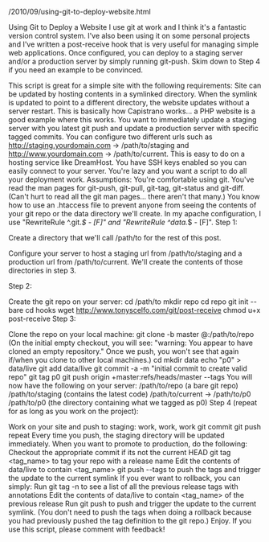 /2010/09/using-git-to-deploy-website.html

Using Git to Deploy a Website
I use git at work and I think it's a fantastic version control system.  I've also been using it on some personal projects and I've written a post-receive hook that is very useful for managing simple web applications.  Once configured, you can deploy to a staging server and/or a production server by simply running git-push.  Skim down to Step 4 if you need an example to be convinced.

This script is great for a simple site with the following requirements:
Site can be updated by hosting contents in a symlinked directory.  When the symlink is updated to point to a different directory, the website updates without a server restart.  This is basically how Capistrano works... a PHP website is a good example where this works.
You want to immediately update a staging server with you latest git push and update a production server with specific tagged commits.
You can configure two different urls such as http://staging.yourdomain.com -> /path/to/staging and http://www.yourdomain.com -> /path/to/current.  This is easy to do on a hosting service like DreamHost.
You have SSH keys enabled so you can easily connect to your server.
You're lazy and you want a script to do all your deployment work.
Assumptions:
You're comfortable using git.
You've read the man pages for git-push, git-pull, git-tag, git-status and git-diff.  (Can't hurt to read all the git man pages... there aren't that many.)
You know how to use an .htaccess file to prevent anyone from seeing the contents of your git repo or the data directory we'll create.  In my apache configuration, I use "RewriteRule ^.git.*$ - [F]" and "RewriteRule ^data.*$ - [F]".
Step 1:

Create a directory that we'll call /path/to for the rest of this post.

Configure your server to host a staging url from /path/to/staging and a production url from /path/to/current.  We'll create the contents of those directories in step 3.

Step 2:

Create the git repo on your server:
cd /path/to
mkdir repo
cd repo
git init --bare
cd hooks
wget http://www.tonyscelfo.com/git/post-receive
chmod u+x post-receive
Step 3:

Clone the repo on your local machine:
git clone -b master <user>@<hostname>:/path/to/repo (On the initial empty checkout, you will see: "warning: You appear to have cloned an empty repository."  Once we push, you won't see that again if/when you clone to other local machines.)
cd
mkdir data
echo "p0" > data/live
git add data/live
git commit -a -m "initial commit to create valid repo"
git tag p0
git push origin +master:refs/heads/master --tags
You will now have the following on your server:
/path/to/repo (a bare git repo)
/path/to/staging (contains the latest code)
/path/to/current -> /path/to/p0
/path/to/p0 (the directory containing what we tagged as p0)
Step 4 (repeat for as long as you work on the project):

Work on your site and push to staging:
work, work, work
git commit
git push
repeat
Every time you push, the staging directory will be updated immediately.  When you want to promote to production, do the following:
Checkout the appropriate commit if its not the current HEAD
git tag <tag_name> to tag your repo with a release name
Edit the contents of data/live to contain <tag_name>
git push --tags to push the tags and trigger the update to the current symlink
If you ever want to rollback, you can simply:
Run git tag -n to see a list of all the previous release tags with annotations
Edit the contents of data/live to contain <tag_name> of the previous release
Run git push to push and trigger the update to the current symlink.  (You don't need to push the tags when doing a rollback because you had previously pushed the tag definition to the git repo.)
Enjoy.  If you use this script, please comment with feedback!

